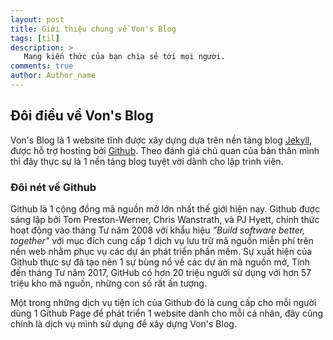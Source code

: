 ```yaml
---
layout: post
title: Giới thiệu chung về Von's Blog
tags: [til]
description: >
   Mang kiến thức của bạn chia sẻ tới mọi người.
comments: true
author: Author_name
---
```

## **Đôi điều về Von's Blog**
Von's Blog là 1 website tĩnh được xây dựng dựa trên nền tảng blog [Jekyll](https://jekyllrb.com/), được hỗ trợ hosting bởi [Github](https://github.com). Theo đánh giá chủ quan của bản thân mình thì đây thực sự là 1 nền tảng blog tuyệt vời dành cho lập trình viên.
### Đôi nét về Github
Github là 1 cộng đồng mã nguồn mở lớn nhất thế giới hiện nay. Github được sáng lập bởi Tom Preston-Werner, Chris Wanstrath, và PJ Hyett, chính thức hoạt động vào tháng Tư năm 2008 với khẩu hiệu *"Build software better, together"* với mục đích cung cấp 1 dịch vụ lưu trữ mã nguồn miễn phí trên nền web nhằm phục vụ các dự án phát triển phần mềm. Sự xuất hiện của Github thực sự đã tạo nên 1 sự bùng nổ về các dự án mã nguồn mở, Tính đến tháng Tư năm 2017, GitHub có hơn 20 triệu người sử dụng với hơn 57 triệu kho mã nguồn, những con số rất ấn tượng.

Một trong những dịch vụ tiện ích của Github đó là cung cấp cho mỗi người dùng 1 Github Page để phát triển 1 website dành cho mỗi cá nhân, đây cũng chính là dịch vụ mình sử dụng để xây dựng Von's Blog.
